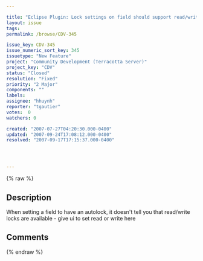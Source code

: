```yaml
---

title: "Eclipse Plugin: Lock settings on field should support read/write settings"
layout: issue
tags: 
permalink: /browse/CDV-345

issue_key: CDV-345
issue_numeric_sort_key: 345
issuetype: "New Feature"
project: "Community Development (Terracotta Server)"
project_key: "CDV"
status: "Closed"
resolution: "Fixed"
priority: "2 Major"
components: ""
labels: 
assignee: "hhuynh"
reporter: "tgautier"
votes:  0
watchers: 0

created: "2007-07-27T04:20:30.000-0400"
updated: "2007-09-24T17:08:12.000-0400"
resolved: "2007-09-17T17:15:37.000-0400"




---
```


{% raw %}

## Description

<div markdown="1" class="description">

When setting a field to have an autolock, it doesn't tell you that read/write locks are available - give ui to set read or write here

</div>

## Comments



{% endraw %}
